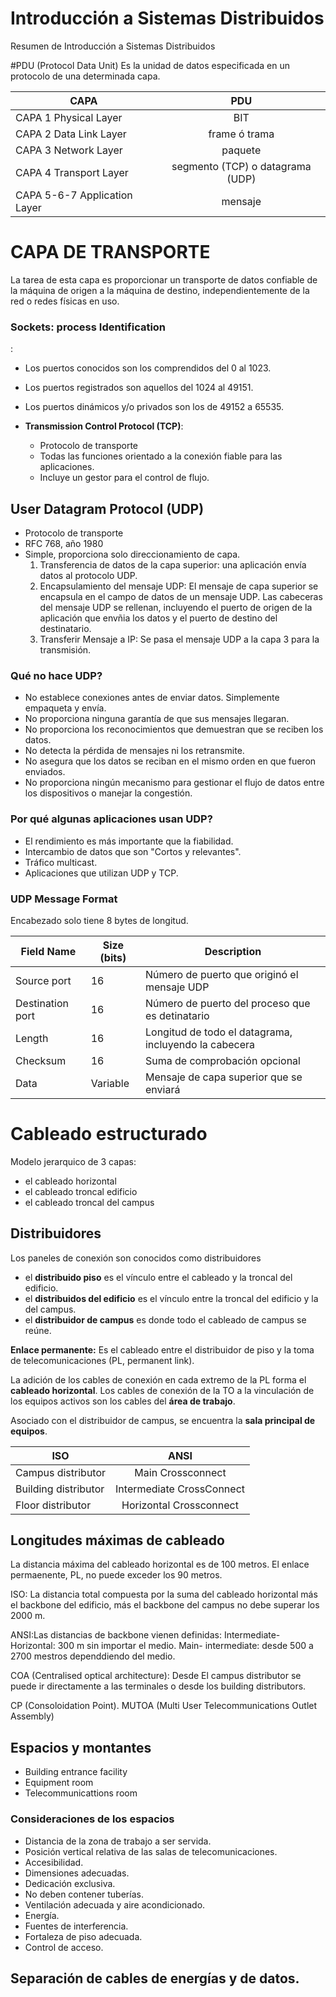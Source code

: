 # Introducción a Sistemas Distribuidos
Resumen de Introducción a Sistemas Distribuidos

#PDU (Protocol Data Unit)
Es la unidad de datos especificada en un protocolo de una determinada capa.

|       CAPA              |        PDU       |
| ----------------------- | :--------------: |
| CAPA 1 Physical Layer   | BIT              |
| CAPA 2 Data Link Layer  | frame ó trama    |
| CAPA 3 Network Layer    | paquete          |
| CAPA 4 Transport Layer  | segmento (TCP) o datagrama (UDP) |
| CAPA 5-6-7 Application Layer | mensaje  |

# CAPA DE TRANSPORTE
La tarea de esta capa es proporcionar un transporte de datos confiable de la máquina de origen a la máquina de destino, independientemente de la red o redes físicas en uso.

### Sockets: process Identification
<IP Adrress>:<Port number>

- Los puertos conocidos son los comprendidos del 0 al 1023.
- Los puertos registrados son aquellos del 1024 al 49151.
- Los puertos dinámicos y/o privados son los de 49152 a 65535.

- **Transmission Control Protocol (TCP)**: 
    - Protocolo de transporte
    - Todas las funciones orientado a la conexión fiable para las aplicaciones.
    - Incluye un gestor para el control de flujo.
## User Datagram Protocol (UDP) 

- Protocolo de transporte
- RFC 768, año 1980
- Simple, proporciona solo direccionamiento de capa.
    1. Transferencia de datos de la capa superior: una aplicación envía datos al protocolo UDP.
    2. Encapsulamiento del mensaje UDP: El mensaje de capa superior se encapsula en el campo de datos de un mensaje UDP. Las cabeceras del mensaje UDP se rellenan, incluyendo el puerto de origen de la aplicación que envñia los datos y el puerto de destino del destinatario.
    3. Transferir Mensaje a IP: Se pasa el mensaje UDP a la capa 3 para la transmisión.

### Qué no hace UDP?
- No establece conexiones antes de enviar datos. Simplemente empaqueta y envía.
- No proporciona ninguna garantía de que sus mensajes llegaran.
- No proporciona los reconocimientos que demuestran que se reciben los datos.
- No detecta la pérdida de mensajes ni los retransmite.
- No asegura que los datos se reciban en el mismo orden en que fueron enviados.
- No proporciona ningún mecanismo para gestionar el flujo de datos entre los dispositivos o manejar la congestión.

### Por qué algunas aplicaciones usan UDP?
- El rendimiento es más importante que la fiabilidad.
- Intercambio de datos que son "Cortos y relevantes".
- Tráfico multicast.
- Aplicaciones que utilizan UDP y TCP.

### UDP Message Format
Encabezado solo tiene 8 bytes de longitud.

| Field Name        | Size (bits)   | Description                                           |
| ------------------| ------------- | ----------------------------------------------------- |
| Source port       | 16            | Número de puerto que originó el mensaje UDP           |
| Destination port  | 16            | Número de puerto del proceso que es detinatario       |
| Length            | 16            | Longitud de todo el datagrama, incluyendo la cabecera |
| Checksum          | 16            | Suma de comprobación opcional                         |
| Data              | Variable      | Mensaje de capa superior que se enviará               |

# Cableado estructurado

Modelo jerarquico de 3 capas:
- el cableado horizontal
- el cableado troncal edificio
- el cableado troncal del campus

## Distribuidores
Los paneles de conexión son conocidos como distribuidores
- el **distribuido piso** es el vínculo entre el cableado y la troncal del edificio.
- el **distribuidos del edificio** es el vínculo entre la troncal del edificio y la del campus.
- el **distribuidor de campus** es donde todo el cableado de campus se reúne.

**Enlace permanente:** Es el cableado entre el distribuidor de piso y la toma de telecomunicaciones (PL, permanent link).

La adición de los cables de conexión en cada extremo de la PL forma el **cableado horizontal**.
Los cables de conexión de la TO a la vinculación de los equipos activos son los cables del **área de trabajo**.

Asociado con el distribuidor de campus, se encuentra la **sala principal de equipos**.

|       ISO               |        ANSI       |
| ----------------------- | :--------------:  |
| Campus distributor      | Main Crossconnect |
| Building distributor    | Intermediate CrossConnect|
| Floor distributor       | Horizontal Crossconnect|

## Longitudes máximas de cableado
La distancia máxima del cableado horizontal es de 100 metros. El enlace permaenente, PL, no puede exceder los 90 metros.

ISO: La distancia total compuesta por la suma del cableado horizontal más el backbone del edificio, más el backbone del campus no debe superar los 2000 m.

ANSI:Las distancias de backbone vienen definidas:
Intermediate- Horizontal: 300 m sin importar el medio.
Main- intermediate: desde 500 a 2700 mestros dependdiendo del medio.

COA (Centralised optical architecture): Desde El campus distributor se puede ir directamente a las terminales o desde los building distributors.

CP (Consoloidation Point).
MUTOA (Multi User Telecommunications Outlet Assembly)

## Espacios y montantes
- Building entrance facility
- Equipment room
- Telecommunicattions room

### Consideraciones de los espacios
- Distancia de la zona de trabajo a ser servida.
- Posición vertical relativa de las salas de telecomunicaciones.
- Accesibilidad.
- Dimensiones adecuadas.
- Dedicación exclusiva.
- No deben contener tuberías.
- Ventilación adecuada y aire acondicionado.
- Energía.
- Fuentes de interferencia.
- Fortaleza de piso adecuada.
- Control de acceso.

## Separación de cables de energías y de datos.








